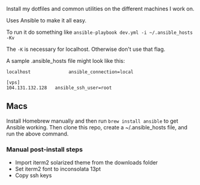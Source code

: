 Install my dotfiles and common utilities on the different machines I work on.

Uses Ansible to make it all easy.

To run it do something like `ansible-playbook dev.yml -i ~/.ansible_hosts -Kv`

The `-K` is necessary for localhost. Otherwise don't use that flag.

A sample .ansible_hosts file might look like this:

````
localhost              ansible_connection=local

[vps]
104.131.132.128   ansible_ssh_user=root
````

## Macs
Install Homebrew manually and then run `brew install ansible` to get
Ansible working. Then clone this repo, create a ~/.ansible_hosts file, and run the above command.

### Manual post-install steps

* Import iterm2 solarized theme from the downloads folder
* Set iterm2 font to inconsolata 13pt
* Copy ssh keys
